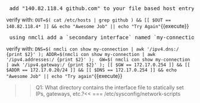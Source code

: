<pre> add "140.82.118.4 github.com" to your file based host entry </pre>
verify with: `OUT=$( cat /etc/hosts | grep github ) && [[ $OUT == 140.82.118.4* ]] && echo "Awesome Job" || echo "Try Again"`{{execute}}

<pre> using nmcli add a `secondary interface` named `my-connection` on device `eth5` and set that interface to have a static IP of `172.17.0.20` with a network mask of `255.255.255.0` using a gateway of `172.17.0.254` and a name server of `172.17.0.254` </pre>

verify with: `DNS=$( nmcli con show my-connection | awk '/ipv4.dns:/ {print $2}' ); ADDR=$(nmcli con show my-connection | awk '/ipv4.addresses:/ {print $2}' );  GW=$( nmcli con show my-connection | awk '/ipv4.gateway:/ {print $2}' ); [[ $GW == 172.17.0.254 ]] && [[ $ADDR == 172.17.0.20/24 ]] && [[ $DNS == 172.17.0.254 ]] && echo "Awesome Job" || echo "Try again"`{{execute}}

>> Q1: What directory contains the interface file to statically set IPs, gateways, etc.?<<
=== /etc/sysconfig/network-scripts





